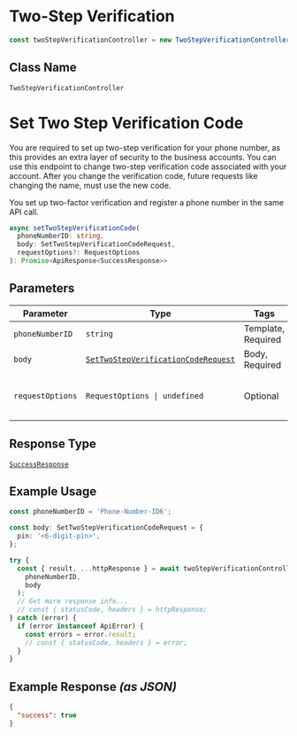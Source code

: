 # Two-Step Verification

```ts
const twoStepVerificationController = new TwoStepVerificationController(client);
```

## Class Name

`TwoStepVerificationController`


# Set Two Step Verification Code

You are required to set up two-step verification for your phone number, as this provides an extra layer of security to the business accounts. You can use this endpoint to change two-step verification code associated with your account.
After you change the verification code, future requests like changing the name, must use the new code.

You set up two-factor verification and register a phone number in the same API call.

```ts
async setTwoStepVerificationCode(
  phoneNumberID: string,
  body: SetTwoStepVerificationCodeRequest,
  requestOptions?: RequestOptions
): Promise<ApiResponse<SuccessResponse>>
```

## Parameters

| Parameter | Type | Tags | Description |
|  --- | --- | --- | --- |
| `phoneNumberID` | `string` | Template, Required | - |
| `body` | [`SetTwoStepVerificationCodeRequest`](../../doc/models/set-two-step-verification-code-request.md) | Body, Required | - |
| `requestOptions` | `RequestOptions \| undefined` | Optional | Pass additional request options. |

## Response Type

[`SuccessResponse`](../../doc/models/success-response.md)

## Example Usage

```ts
const phoneNumberID = 'Phone-Number-ID6';

const body: SetTwoStepVerificationCodeRequest = {
  pin: '<6-digit-pin>',
};

try {
  const { result, ...httpResponse } = await twoStepVerificationController.setTwoStepVerificationCode(
    phoneNumberID,
    body
  );
  // Get more response info...
  // const { statusCode, headers } = httpResponse;
} catch (error) {
  if (error instanceof ApiError) {
    const errors = error.result;
    // const { statusCode, headers } = error;
  }
}
```

## Example Response *(as JSON)*

```json
{
  "success": true
}
```

